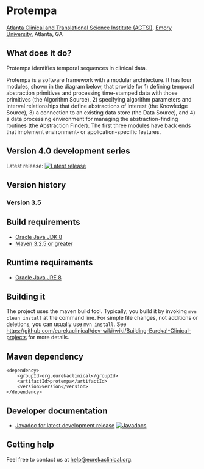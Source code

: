 # Protempa
[Atlanta Clinical and Translational Science Institute (ACTSI)](http://www.actsi.org), [Emory University](http://www.emory.edu), Atlanta, GA

## What does it do?
Protempa identifies temporal sequences in clinical data. 

Protempa is a software framework with a modular architecture. It has four modules, shown in the diagram below, that provide for 1)  defining temporal abstraction primitives and processing time-stamped data with those primitives (the Algorithm Source), 2) specifying algorithm parameters and interval relationships that define abstractions of interest (the Knowledge Source), 3) a connection to an existing data store (the Data Source), and 4) a data processing environment for managing the abstraction-finding routines (the Abstraction Finder). The first three modules have back ends that implement environment- or application-specific features.

## Version 4.0 development series
Latest release: [![Latest release](https://maven-badges.herokuapp.com/maven-central/org.eurekaclinical/protempa/badge.svg)](https://maven-badges.herokuapp.com/maven-central/org.eurekaclinical/protempa)

## Version history
### Version 3.5

## Build requirements
* [Oracle Java JDK 8](http://www.oracle.com/technetwork/java/javase/overview/index.html)
* [Maven 3.2.5 or greater](https://maven.apache.org)

## Runtime requirements
* [Oracle Java JRE 8](http://www.oracle.com/technetwork/java/javase/overview/index.html)

## Building it
The project uses the maven build tool. Typically, you build it by invoking `mvn clean install` at the command line. For simple file changes, not additions or deletions, you can usually use `mvn install`. See https://github.com/eurekaclinical/dev-wiki/wiki/Building-Eureka!-Clinical-projects for more details.

## Maven dependency
```
<dependency>
    <groupId>org.eurekaclinical</groupId>
    <artifactId>protempa</artifactId>
    <version>version</version>
</dependency>
```

## Developer documentation
* [Javadoc for latest development release](http://javadoc.io/doc/org.eurekaclinical/protempa) [![Javadocs](http://javadoc.io/badge/org.eurekaclinical/protempa.svg)](http://javadoc.io/doc/org.eurekaclinical/protempa)

## Getting help
Feel free to contact us at help@eurekaclinical.org.

